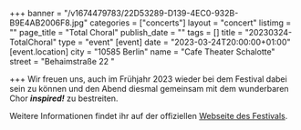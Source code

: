+++
banner = "/v1674479783/22D53289-D139-4EC0-932B-B9E4AB2006F8.jpg"
categories = ["concerts"]
layout = "concert"
listimg = ""
page_title = "Total Choral"
publish_date = ""
tags = []
title = "20230324-TotalChoral"
type = "event"
[event]
date = "2023-03-24T20:00:00+01:00"
[event.location]
city = "10585 Berlin"
name = "Cafe Theater Schalotte"
street = "Behaimstraße 22 "

+++
Wir freuen uns, auch im Frühjahr 2023 wieder bei dem Festival dabei sein zu können und den Abend diesmal gemeinsam mit dem wunderbaren Chor **_inspired!_** zu bestreiten.

Weitere Informationen findet ihr auf der offiziellen [Webseite des Festivals](http://www.totalchoral.de/ "Total Choral").